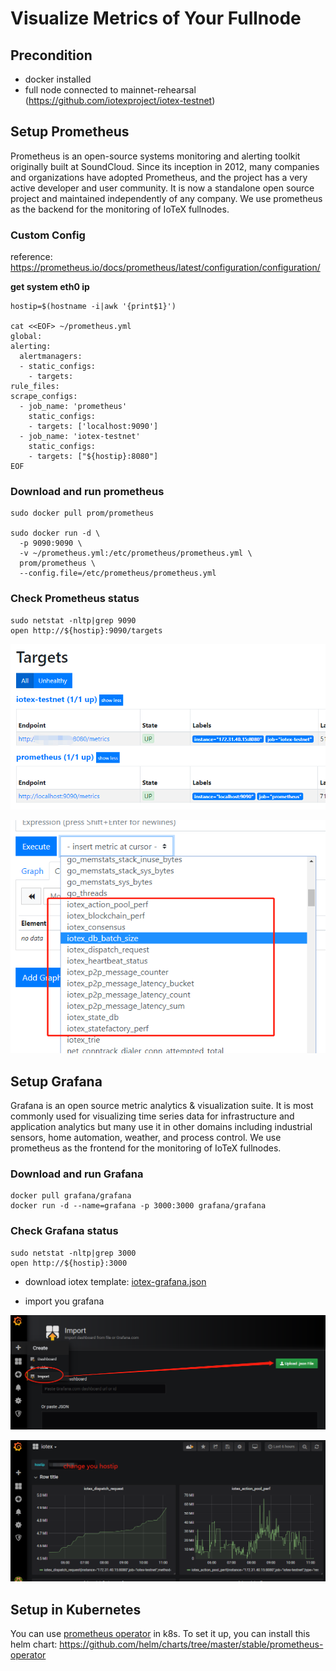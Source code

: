 # Visualize Metrics of Your Fullnode

## Precondition

- docker installed
- full node connected to mainnet-rehearsal (https://github.com/iotexproject/iotex-testnet)

## Setup Prometheus
Prometheus is an open-source systems monitoring and alerting toolkit originally built at SoundCloud. Since its inception in 2012, many companies and organizations have adopted Prometheus, and the project has a very active developer and user community. It is now a standalone open source project and maintained independently of any company. We use prometheus as the backend for the monitoring of IoTeX fullnodes.


### Custom Config  
reference: https://prometheus.io/docs/prometheus/latest/configuration/configuration/

**get system eth0 ip**  

    hostip=$(hostname -i|awk '{print$1}')

    cat <<EOF> ~/prometheus.yml
    global:
    alerting:
      alertmanagers:
      - static_configs:
        - targets:
    rule_files:
    scrape_configs:
      - job_name: 'prometheus'
        static_configs:
        - targets: ['localhost:9090']
      - job_name: 'iotex-testnet'
        static_configs:
        - targets: ["${hostip}:8080"]
    EOF

### Download and run prometheus

    sudo docker pull prom/prometheus

    sudo docker run -d \
      -p 9090:9090 \
      -v ~/prometheus.yml:/etc/prometheus/prometheus.yml \
      prom/prometheus \
      --config.file=/etc/prometheus/prometheus.yml

### Check Prometheus status
    sudo netstat -nltp|grep 9090
    open http://${hostip}:9090/targets

![](iotex_targets.png)

![](iotex_metric.png)

## Setup Grafana
Grafana is an open source metric analytics & visualization suite. It is most commonly used for visualizing time series data for infrastructure and application analytics but many use it in other domains including industrial sensors, home automation, weather, and process control. We use prometheus as the frontend for the monitoring of IoTeX fullnodes.


### Download and run Grafana
    docker pull grafana/grafana
    docker run -d --name=grafana -p 3000:3000 grafana/grafana

### Check Grafana status
    sudo netstat -nltp|grep 3000
    open http://${hostip}:3000

- download iotex template: [iotex-grafana.json](https://raw.githubusercontent.com/iotexproject/iotex-testnet/master/monitoring/iotex-grafana.json)

- import you grafana

![](grafana_01.png)

![](grafana_02.png)


## Setup in Kubernetes
You can use [prometheus operator](https://github.com/coreos/prometheus-operator) in k8s.
To set it up, you can install this helm chart: https://github.com/helm/charts/tree/master/stable/prometheus-operator
